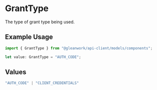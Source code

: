 # GrantType

The type of grant type being used.

## Example Usage

```typescript
import { GrantType } from "@gleanwork/api-client/models/components";

let value: GrantType = "AUTH_CODE";
```

## Values

```typescript
"AUTH_CODE" | "CLIENT_CREDENTIALS"
```